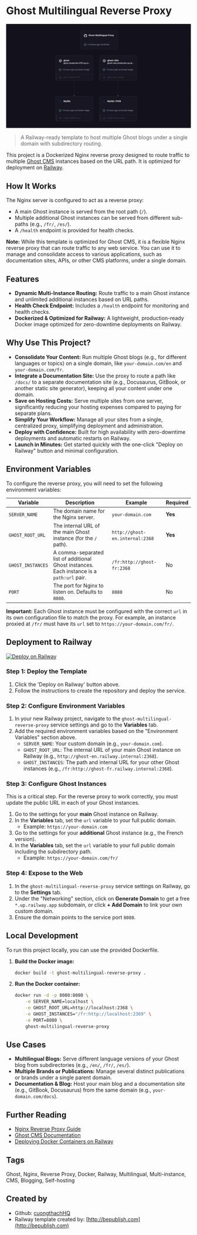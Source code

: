 # Ghost Multilingual Reverse Proxy

![Ghost Multilingual Reverse Proxy](assets/Railway.png)

> A Railway-ready template to host multiple Ghost blogs under a single domain with subdirectory routing.

This project is a Dockerized Nginx reverse proxy designed to route traffic to multiple [Ghost CMS](https://ghost.org?via=cuong76) instances based on the URL path. It is optimized for deployment on [Railway](https://railway.com/deploy/ghost-multilingual-reverse-proxy?referralCode=cuongthach&utm_medium=integration&utm_source=template&utm_campaign=generic).

## How It Works

The Nginx server is configured to act as a reverse proxy:
- A main Ghost instance is served from the root path (`/`).
- Multiple additional Ghost instances can be served from different sub-paths (e.g., `/fr/`, `/es/`).
- A `/health` endpoint is provided for health checks.

**Note:** While this template is optimized for Ghost CMS, it is a flexible Nginx reverse proxy that can route traffic to any web service. You can use it to manage and consolidate access to various applications, such as documentation sites, APIs, or other CMS platforms, under a single domain.

## Features

- **Dynamic Multi-Instance Routing:** Route traffic to a main Ghost instance and unlimited additional instances based on URL paths.
- **Health Check Endpoint:** Includes a `/health` endpoint for monitoring and health checks.
- **Dockerized & Optimized for Railway:** A lightweight, production-ready Docker image optimized for zero-downtime deployments on Railway.

## Why Use This Project?

- **Consolidate Your Content:** Run multiple Ghost blogs (e.g., for different languages or topics) on a single domain, like `your-domain.com/en` and `your-domain.com/fr`.
- **Integrate a Documentation Site:** Use the proxy to route a path like `/docs/` to a separate documentation site (e.g., Docusaurus, GitBook, or another static site generator), keeping all your content under one domain.
- **Save on Hosting Costs:** Serve multiple sites from one server, significantly reducing your hosting expenses compared to paying for separate plans.
- **Simplify Your Workflow:** Manage all your sites from a single, centralized proxy, simplifying deployment and administration.
- **Deploy with Confidence:** Built for high availability with zero-downtime deployments and automatic restarts on Railway.
- **Launch in Minutes:** Get started quickly with the one-click "Deploy on Railway" button and minimal configuration.

## Environment Variables

To configure the reverse proxy, you will need to set the following environment variables:

| Variable | Description | Example | Required |
|---|---|---|---|
| `SERVER_NAME` | The domain name for the Nginx server. | `your-domain.com` | **Yes** |
| `GHOST_ROOT_URL` | The internal URL of the main Ghost instance (for the `/` path). | `http://ghost-en.internal:2368` | **Yes** |
| `GHOST_INSTANCES` | A comma-separated list of additional Ghost instances. Each instance is a `path:url` pair. | `/fr:http://ghost-fr:2368` | No |
| `PORT` | The port for Nginx to listen on. Defaults to `8080`. | `8080` | No |

**Important:** Each Ghost instance must be configured with the correct `url` in its own configuration file to match the proxy. For example, an instance proxied at `/fr/` must have its `url` set to `https://your-domain.com/fr/`.


## Deployment to Railway

[![Deploy on Railway](https://railway.com/button.svg)](https://railway.com/deploy/ghost-multilingual-reverse-proxy?referralCode=cuongthach&utm_medium=integration&utm_source=template&utm_campaign=generic)

### Step 1: Deploy the Template

1.  Click the 'Deploy on Railway' button above.
2.  Follow the instructions to create the repository and deploy the service.

### Step 2: Configure Environment Variables

1.  In your new Railway project, navigate to the `ghost-multilingual-reverse-proxy` service settings and go to the **Variables** tab.
2.  Add the required environment variables based on the "Environment Variables" section above.
    *   `SERVER_NAME`: Your custom domain (e.g., `your-domain.com`).
    *   `GHOST_ROOT_URL`: The internal URL of your main Ghost instance on Railway (e.g., `http://ghost-en.railway.internal:2368`).
    *   `GHOST_INSTANCES`: The path and internal URL for your other Ghost instances (e.g., `/fr:http://ghost-fr.railway.internal:2368`).

### Step 3: Configure Ghost Instances

This is a critical step. For the reverse proxy to work correctly, you must update the public URL in each of your Ghost instances.

1.  Go to the settings for your **main** Ghost instance on Railway.
2.  In the **Variables** tab, set the `url` variable to your full public domain.
    *   Example: `https://your-domain.com`
3.  Go to the settings for your **additional** Ghost instance (e.g., the French version).
4.  In the **Variables** tab, set the `url` variable to your full public domain including the subdirectory path.
    *   Example: `https://your-domain.com/fr/`

### Step 4: Expose to the Web

1.  In the `ghost-multilingual-reverse-proxy` service settings on Railway, go to the **Settings** tab.
2.  Under the "Networking" section, click on **Generate Domain** to get a free `*.up.railway.app` subdomain, or click **+ Add Domain** to link your own custom domain.
3.  Ensure the domain points to the service port `8080`.

## Local Development

To run this project locally, you can use the provided Dockerfile.

1.  **Build the Docker image:**
    ```bash
    docker build -t ghost-multilingual-reverse-proxy .
    ```

2.  **Run the Docker container:**
    ```bash
    docker run -d -p 8080:8080 \
        -e SERVER_NAME=localhost \
        -e GHOST_ROOT_URL=http://localhost:2368 \
        -e GHOST_INSTANCES="/fr:http://localhost:2369" \
        -e PORT=8080 \
        ghost-multilingual-reverse-proxy
    ```

## Use Cases

- **Multilingual Blogs:** Serve different language versions of your Ghost blog from subdirectories (e.g., `/en/`, `/fr/`, `/es/`).
- **Multiple Brands or Publications:** Manage several distinct publications or brands under a single parent domain.
- **Documentation & Blog:** Host your main blog and a documentation site (e.g., GitBook, Docusaurus) from the same domain (e.g., `your-domain.com/docs`).

## Further Reading

- [Nginx Reverse Proxy Guide](https://docs.nginx.com/nginx/admin-guide/web-server/reverse-proxy/)
- [Ghost CMS Documentation](https://ghost.org/docs/)
- [Deploying Docker Containers on Railway](https://docs.railway.app/deploy/dockerfiles)

## Tags

Ghost, Nginx, Reverse Proxy, Docker, Railway, Multilingual, Multi-instance, CMS, Blogging, Self-hosting

## Created by

- Github: [cuongthachHQ](https://github.com/cuongthachHQ)
- Railway template created by: [http://bepublish.com](http://bepublish.com)